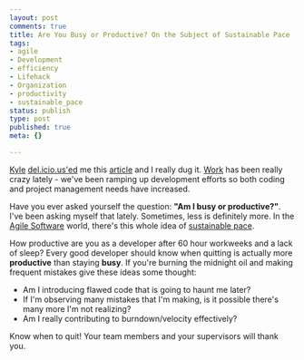 ```yaml
--- 
layout: post
comments: true
title: Are You Busy or Productive? On the Subject of Sustainable Pace
tags: 
- agile
- Development
- efficiency
- Lifehack
- Organization
- productivity
- sustainable_pace
status: publish
type: post
published: true
meta: {}

---
```

[Kyle](http://www.somedirection.com) [del.icio.us'ed](http://del.icio.us) me this [article](http://30sleeps.com/blog/2007/12/16/busy-vs-productive/) and I really dug it. [Work](http://www.secondrotation.com) has been really crazy lately - we've been ramping up development efforts so both coding and project management needs have increased. 

Have you ever asked yourself the question: __"Am I busy or productive?"__. I've been asking myself that lately. Sometimes, less is definitely more. In the [Agile Software](http://en.wikipedia.org/wiki/Agile_software_development) world, there's this whole idea of [sustainable pace](http://www.langrsoft.com/articles/sustainablePace.shtml).

How productive are you as a developer after 60 hour workweeks and a lack of sleep? Every good developer should know when quitting is actually more __productive__ than staying __busy__. If you're burning the midnight oil and making frequent mistakes give these ideas some thought:

* Am I introducing flawed code that is going to haunt me later? 
* If I'm observing many mistakes that I'm making, is it possible there's many more I'm not realizing?
* Am I really contributing to burndown/velocity effectively?

Know when to quit! Your team members and your supervisors will thank you.
